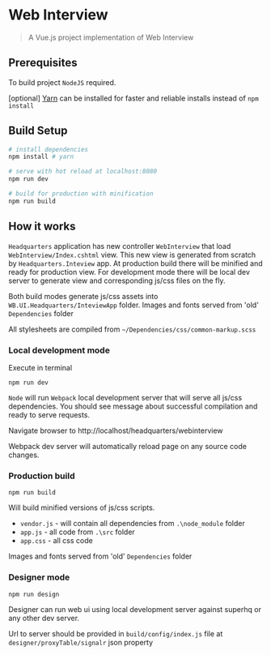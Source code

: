 # Web Interview

> A Vue.js project implementation of Web Interview

## Prerequisites

To build project `NodeJS` required.

\[optional\] [Yarn](https://yarnpkg.com/latest.msi) can be installed for faster and reliable installs instead of `npm install`

## Build Setup

``` bash
# install dependencies
npm install # yarn

# serve with hot reload at localhost:8080
npm run dev

# build for production with minification
npm run build
```

## How it works

`Headquarters` application has new controller `WebInterview` that load `WebInterview/Index.cshtml` view.
    This new view is generated from scratch by `Headquarters.Inteview` app.
    At production build there will be minified and ready for production view.
    For development mode there will be local dev server to generate view and corresponding js/css files on the fly.

Both build modes generate js/css assets into `WB.UI.Headquarters/InteviewApp` folder.
Images and fonts served from 'old' `Dependencies` folder

All stylesheets are compiled from `~/Dependencies/css/common-markup.scss`

### Local development mode

Execute in terminal

```
npm run dev
```

`Node` will run `Webpack` local development server that will serve all js/css dependencies.
You should see message about successful compilation and ready to serve requests.

Navigate browser to http://localhost/headquarters/webinterview

Webpack dev server will automatically reload page on any source code changes.

### Production build

```
npm run build
```

Will build minified versions of js/css scripts.

- `vendor.js` - will contain all dependencies from `.\node_module` folder
- `app.js` - all code from `.\src` folder
- `app.css` - all css code

Images and fonts served from 'old' `Dependencies` folder

### Designer mode

```
npm run design
```

Designer can run web ui using local development server against superhq or any other dev server.

Url to server should be provided in `build/config/index.js` file at `designer/proxyTable/signalr` json property
